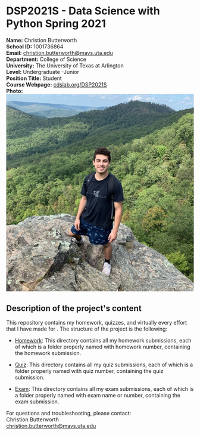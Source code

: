 # DSP2021S - Data Science with Python Spring 2021

**Name:** Christion Butterworth  
**School ID:** 1001736864  
**Email:** christion.butterworth@mavs.uta.edu  
**Department:** College of Science  
**University:** The University of Texas at Arlington  
**Level:** Undergraduate -Junior  
**Position Title:** Student  
**Course Webpage:** [cdslab.org/DSP2021S](https://www.cdslab.org/DSP2021S)  
**Photo:** 
![](./profile_pic.jpg)

## Description of the project's content
This repository contains my homework, quizzes, and virtually every effort that I have made for <course name>. The structure of the project is the following:

+ [Homework](./Homework): This directory contains all my homework submissions, each of which is a folder properly named with homework number, containing the homework submission.

+ [Quiz](./Quizes): This directory contains all my quiz submissions, each of which is a folder properly named with quiz number, containing the quiz submission.

+ [Exam](./Exams): This directory contains all my exam submissions, each of which is a folder properly named with exam name or number, containing the exam submission.

For questions and troubleshooting, please contact:  
Christion Butterworth  
christion.butterworth@mavs.uta.edu
